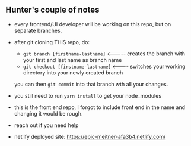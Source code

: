 ## Hunter's couple of notes

- every frontend/UI developer will be working on this repo, but on separate branches.

- after git cloning THIS repo, do:
  - `git branch [firstname-lastname]` <-----  creates the branch with your first and last name as branch name
  - `git checkout [firstname-lastname]` <---- switches your working directory into your newly created branch
   
   you can then `git commit` into that branch wth all your changes.


- you still need to run `yarn install` to get your node_modules
- this is the front end repo, I forgot to include front end in the name and changing it would be rough. 
- reach out if you need help
- netlify deployed site: https://epic-meitner-afa3b4.netlify.com/
